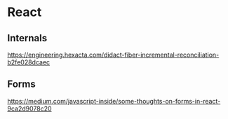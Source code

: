 # React

## Internals
https://engineering.hexacta.com/didact-fiber-incremental-reconciliation-b2fe028dcaec

## Forms
https://medium.com/javascript-inside/some-thoughts-on-forms-in-react-9ca2d9078c20
